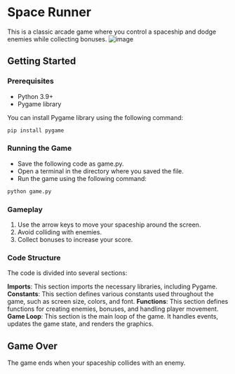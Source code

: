# Space Runner

This is a classic arcade game where you control a spaceship and dodge enemies while collecting bonuses.
![image](C:\Users\g00n3\OneDrive\Desktop\2025.png)

## Getting Started

### Prerequisites

* Python 3.9+
* Pygame library

You can install Pygame library using the following command:

```bash
pip install pygame
```

### Running the Game

- Save the following code as game.py.
- Open a terminal in the directory where you saved the file.
- Run the game using the following command:
```bash
python game.py
```

### Gameplay

1. Use the arrow keys to move your spaceship around the screen.
2. Avoid colliding with enemies.
3. Collect bonuses to increase your score.
   
### Code Structure
The code is divided into several sections:

__Imports__: This section imports the necessary libraries, including Pygame.
__Constants__: This section defines various constants used throughout the game, such as screen size, colors, and font.
__Functions__: This section defines functions for creating enemies, bonuses, and handling player movement.
__Game Loop__: This section is the main loop of the game. It handles events, updates the game state, and renders the graphics.

## Game Over

The game ends when your spaceship collides with an enemy.

